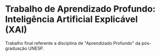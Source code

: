 # **Trabalho de Aprendizado Profundo: Inteligência Artificial Explicável (XAI)**
Trabalho final referente a disciplina de "Aprendizado Profundo" da pós-graduação UNESP.
